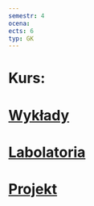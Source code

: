 ```yaml
---
semestr: 4
ocena: 
ects: 6
typ: GK
---
```


# Kurs:
# [Wykłady](/Notatki/Semestr%204/Programowanie%20współbieżne%20i%20sieciowe/Wykłady/Wykłady.md)
# [Labolatoria](/Notatki/Semestr%204/Programowanie%20współbieżne%20i%20sieciowe/Labolatoria/Labolatoria.md)
# [Projekt](/Notatki/Semestr%204/Programowanie%20współbieżne%20i%20sieciowe/Projekt/Projekt.md)
